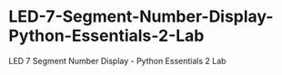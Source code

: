 # LED-7-Segment-Number-Display-Python-Essentials-2-Lab
LED 7 Segment Number Display - Python Essentials 2 Lab
